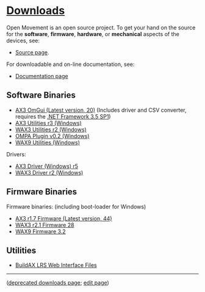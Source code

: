 # [Downloads](Downloads.md) #

Open Movement is an open source project.  To get your hand on the source for the **software**, **firmware**, **hardware**, or **mechanical** aspects of the devices, see:
  * [Source page](Source.md).

For downloadable and on-line documentation, see:
  * [Documentation page](Documentation.md)


## Software Binaries ##

  * [AX3 OmGui (Latest version, 20)](https://openmovement.googlecode.com/svn/downloads/AX3/AX3-GUI.html) (Includes driver and CSV converter, requires the [.NET Framework 3.5 SP1](http://www.microsoft.com/download/en/details.aspx?id=22))
  * [AX3 Utilities r3 (Windows)](http://openmovement.googlecode.com/svn/downloads/AX3/AX3-Utils-Win-3.zip)
  * [WAX3 Utilities r2 (Windows)](http://openmovement.googlecode.com/svn/downloads/WAX3/WAX3-Utils-Win-2.zip)
  * [OMPA Plugin v0.2 (Windows)](http://openmovement.googlecode.com/svn/trunk/Software/ThirdParty/OMPA/plugin_v0p2/distrib/OMPA_plugin%20v0.2.zip)
  * [WAX9 Utilities (Windows)](http://openmovement.googlecode.com/svn/downloads/WAX9/WAX9-Utils-Win.zip)


Drivers:

  * [AX3 Driver (Windows) r5](http://openmovement.googlecode.com/svn/downloads/AX3/AX3-Driver-Win-5.zip)
  * [WAX3 Driver r2 (Windows)](http://openmovement.googlecode.com/svn/downloads/WAX3/WAX3-Driver-Win-2.zip)


## Firmware Binaries ##

Firmware binaries: (including boot-loader for Windows)

  * [AX3 r1.7 Firmware (Latest version, 44)](http://openmovement.googlecode.com/svn/downloads/AX3/AX3-1.7-Firmware.html)
  * [WAX3 r2.1 Firmware 28](http://openmovement.googlecode.com/svn/downloads/WAX3/WAX3-2.1-Firmware-28.zip)
  * [WAX9 Firmware 3.2](http://openmovement.googlecode.com/svn/downloads/WAX9/WAX9-Firmware-3.2.zip)


## Utilities ##

  * [BuildAX LRS Web Interface Files](http://openmovement.googlecode.com/svn/downloads/BuildAX/WWW-r140914.zip)


---

([deprecated downloads page](http://code.google.com/p/openmovement/downloads/list); [edit page](http://code.google.com/p/openmovement/w/edit/Downloads))